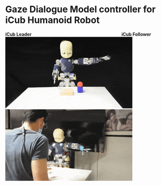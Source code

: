 # Gaze Dialogue Model controller for iCub Humanoid Robot 

**iCub Leader** &nbsp;&nbsp;&nbsp;&nbsp;&nbsp;&nbsp;&nbsp;&nbsp;&nbsp;&nbsp;&nbsp;&nbsp;&nbsp;&nbsp;&nbsp;&nbsp;&nbsp;&nbsp;&nbsp;&nbsp;&nbsp;&nbsp;&nbsp;&nbsp;&nbsp;&nbsp;&nbsp;&nbsp;&nbsp;&nbsp;&nbsp;&nbsp;&nbsp;&nbsp;&nbsp;&nbsp;&nbsp;&nbsp;&nbsp;&nbsp;&nbsp;&nbsp;&nbsp;&nbsp;&nbsp;&nbsp;&nbsp;&nbsp;&nbsp;&nbsp;&nbsp;&nbsp;&nbsp;&nbsp;&nbsp;&nbsp;&nbsp;&nbsp;&nbsp;&nbsp;&nbsp;&nbsp;&nbsp;&nbsp;&nbsp;&nbsp;&nbsp;&nbsp;&nbsp;&nbsp; **iCub Follower** <br>
<img src="../doc/giving_gd_1.gif" width="400" height="225" /> <img src="../doc/handover_gd_1.gif" width="400" height="225" />

